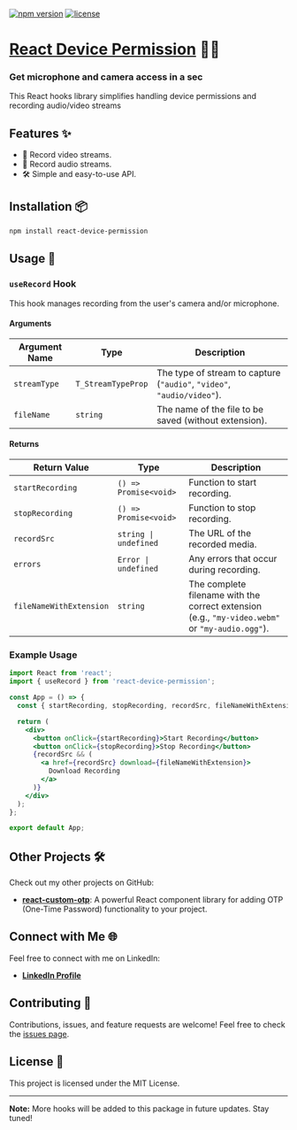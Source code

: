 [![npm version](https://img.shields.io/npm/v/react-device-permission.svg?style=flat-square)](https://www.npmjs.com/package/react-device-permission)
[![license](https://img.shields.io/npm/l/react-device-permission.svg?style=flat-square)](https://github.com/hadiraz/react-device-permission/blob/main/LICENSE)

# [React Device Permission]("https://github.com/hadiraz/react-device-permission") 📸🎤

### Get microphone and camera access in a sec

This React hooks library simplifies handling device permissions and recording audio/video streams

## Features ✨
- 🎥 Record video streams.
- 🎤 Record audio streams.
- 🛠️ Simple and easy-to-use API.

## Installation 📦

```bash
npm install react-device-permission
```

## Usage 🚀

### `useRecord` Hook

This hook manages recording from the user's camera and/or microphone.

#### Arguments

| Argument Name     | Type                         | Description                                                                 |
|-------------------|------------------------------|-----------------------------------------------------------------------------|
| `streamType`      | `T_StreamTypeProp`           | The type of stream to capture (`"audio"`, `"video"`, `"audio/video"`).      |
| `fileName`        | `string`                     | The name of the file to be saved (without extension).                       |

#### Returns

| Return Value              | Type                             | Description                                                                                      |
|---------------------------|----------------------------------|--------------------------------------------------------------------------------------------------|
| `startRecording`          | `() => Promise<void>`            | Function to start recording.                                                                     |
| `stopRecording`           | `() => Promise<void>`            | Function to stop recording.                                                                      |
| `recordSrc`               | `string \| undefined`            | The URL of the recorded media.                                                                   |
| `errors`                  | `Error \| undefined`             | Any errors that occur during recording.                                                          |
| `fileNameWithExtension`   | `string`                         | The complete filename with the correct extension (e.g., `"my-video.webm"` or `"my-audio.ogg"`).  |

### Example Usage

```jsx
import React from 'react';
import { useRecord } from 'react-device-permission';

const App = () => {
  const { startRecording, stopRecording, recordSrc, fileNameWithExtension } = useRecord('video', 'my-video');

  return (
    <div>
      <button onClick={startRecording}>Start Recording</button>
      <button onClick={stopRecording}>Stop Recording</button>
      {recordSrc && (
        <a href={recordSrc} download={fileNameWithExtension}>
          Download Recording
        </a>
      )}
    </div>
  );
};

export default App;
```

## Other Projects 🛠️

Check out my other projects on GitHub:

- **[react-custom-otp](https://github.com/hadiraz/react-custom-otp)**: A powerful React component library for adding OTP (One-Time Password) functionality to your project. 
## Connect with Me 🌐

Feel free to connect with me on LinkedIn:

- **[LinkedIn Profile](https://www.linkedin.com/in/hadi-raziei/)**

## Contributing 🤝

Contributions, issues, and feature requests are welcome! Feel free to check the [issues page](https://github.com/hadiraz/react-device-permission/issues).

## License 📝

This project is licensed under the MIT License.

---

**Note:** More hooks will be added to this package in future updates. Stay tuned!
